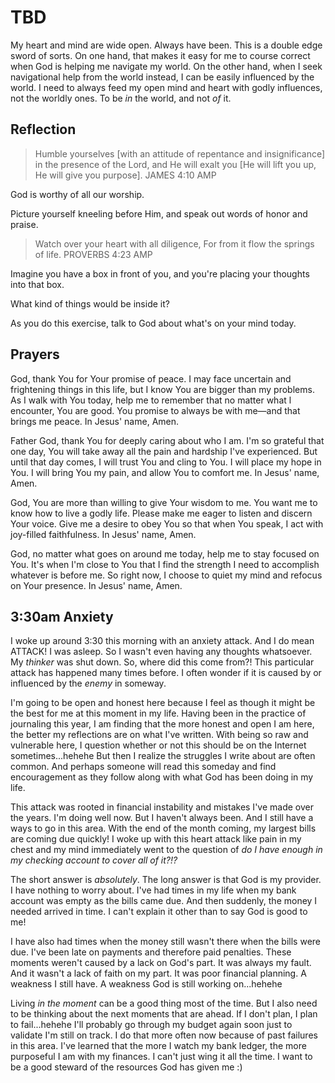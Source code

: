 # TBD

My heart and mind are wide open. Always have been. This is a double edge sword of sorts. On one hand, that makes it easy for me to course correct when God is helping me navigate my world. On the other hand, when I seek navigational help from the world instead, I can be easily influenced by the world. I need to always feed my open mind and heart with godly influences, not the worldly ones. To be *in* the world, and not *of* it.

## Reflection

> Humble yourselves [with an attitude of repentance and insignificance] in the presence of the Lord, and He will exalt you [He will lift you up, He will give you purpose]. JAMES 4:10 AMP

God is worthy of all our worship.

Picture yourself kneeling before Him, and speak out words of honor and praise.




> Watch over your heart with all diligence, For from it flow the springs of life. PROVERBS 4:23 AMP

Imagine you have a box in front of you, and you're placing your thoughts into that box.

What kind of things would be inside it?

As you do this exercise, talk to God about what's on your mind today.

## Prayers

God, thank You for Your promise of peace. I may face uncertain and frightening things in this life, but I know You are bigger than my problems. As I walk with You today, help me to remember that no matter what l encounter, You are good. You promise to always be with me—and that brings me peace. In Jesus' name, Amen.

Father God, thank You for deeply caring about who I am. I'm so grateful that one day, You will take away all the pain and hardship I've experienced. But until that day comes, I will trust You and cling to You. I will place my hope in You. I will bring You my pain, and allow You to comfort me. In Jesus' name, Amen.

God, You are more than willing to give Your wisdom to me. You want me to know how to live a godly life. Please make me eager to listen and discern Your voice. Give me a desire to obey You so that when You speak, I act with joy-filled faithfulness. In Jesus' name, Amen.

God, no matter what goes on around me today, help me to stay focused on You. It's when I'm close to You that I find the strength I need to accomplish whatever is before me. So right now, I choose to quiet my mind and refocus on Your presence. In Jesus' name, Amen.

## 3:30am Anxiety

I woke up around 3:30 this morning with an anxiety attack. And I do mean ATTACK! I was asleep. So I wasn't even having any thoughts whatsoever. My *thinker* was shut down. So, where did this come from?! This particular attack has happened many times before. I often wonder if it is caused by or influenced by the *enemy* in someway.

I'm going to be open and honest here because I feel as though it might be the best for me at this moment in my life. Having been in the practice of journaling this year, I am finding that the more honest and open I am here, the better my reflections are on what I've written. With being so raw and vulnerable here, I question whether or not this should be on the Internet sometimes...hehehe But then I realize the struggles I write about are often common. And perhaps someone will read this someday and find encouragement as they follow along with what God has been doing in my life.

This attack was rooted in financial instability and mistakes I've made over the years. I'm doing well now. But I haven't always been. And I still have a ways to go in this area. With the end of the month coming, my largest bills are coming due quickly! I woke up with this heart attack like pain in my chest and my mind immediately went to the question of *do I have enough in my checking account to cover all of it?!?*

The short answer is *absolutely*. The long answer is that God is my provider. I have nothing to worry about. I've had times in my life when my bank account was empty as the bills came due. And then suddenly, the money I needed arrived in time. I can't explain it other than to say God is good to me!

I have also had times when the money still wasn't there when the bills were due. I've been late on payments and therefore paid penalties. These moments weren't caused by a lack on God's part. It was always my fault. And it wasn't a lack of faith on my part. It was poor financial planning. A weakness I still have. A weakness God is still working on...hehehe

Living *in the moment* can be a good thing most of the time. But I also need to be thinking about the next moments that are ahead. If I don't plan, I plan to fail...hehehe I'll probably go through my budget again soon just to validate I'm still on track. I do that more often now because of past failures in this area. I've learned that the more I watch my bank ledger, the more purposeful I am with my finances. I can't just wing it all the time. I want to be a good steward of the resources God has given me :)

